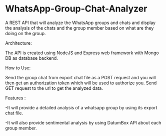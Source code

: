 # WhatsApp-Group-Chat-Analyzer
A REST API that will analyze the WhatsApp groups and chats and display the analysis of the chats and the group member based on what are they doing on the group.

Architecture:

The API is created using NodeJS and Express web framework with Mongo DB as database backend.

How to Use:

Send the group chat from export chat file as a POST request and you will then get an authorization token which will be used to authorize
you. Send GET request to the url to get the analyzed data.

Features : 

-It will provide a detailed analysis of a whatsapp group by using its export chat file.

-It will also provide sentimental analysis by using DatumBox API about each group member.
